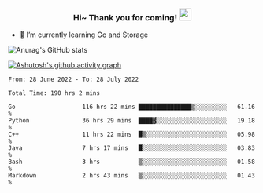 <h3 align="center">
    Hi~ Thank you for coming!
    <img src="https://media.giphy.com/media/hvRJCLFzcasrR4ia7z/giphy.gif" width="25px">
</h3>

<!--
**pineapple-man/pineapple-man** is a ✨ _special_ ✨ repository because its `README.md` (this file) appears on your GitHub profile.

Here are some ideas to get you started:
- 🔭 I’m currently working on ...
- 🤔 I’m looking for help with ...
- 💬 Ask me about ...
- 📫 How to reach me: ...
- 😄 Pronouns: ...
- ⚡ Fun fact: 
- 👯 I’m looking to collaborate on kubernetes
-->
- 🌱 I’m currently learning Go and Storage


![Anurag's GitHub stats](https://github-readme-stats.vercel.app/api?username=pineapple-man&show_icons=true&theme=radical)


[![Ashutosh's github activity graph](https://activity-graph.herokuapp.com/graph?username=pineapple-man&bg_color=fffff0&color=708090&line=24292e&point=24292e&area=true&hide_border=true)](https://github.com/ashutosh00710/github-readme-activity-graph)

<!--START_SECTION:waka-->

```text
From: 28 June 2022 - To: 28 July 2022

Total Time: 190 hrs 2 mins

Go                   116 hrs 22 mins ███████████████▒░░░░░░░░░   61.16 %
Python               36 hrs 29 mins  ████▓░░░░░░░░░░░░░░░░░░░░   19.18 %
C++                  11 hrs 22 mins  █▒░░░░░░░░░░░░░░░░░░░░░░░   05.98 %
Java                 7 hrs 17 mins   █░░░░░░░░░░░░░░░░░░░░░░░░   03.83 %
Bash                 3 hrs           ▒░░░░░░░░░░░░░░░░░░░░░░░░   01.58 %
Markdown             2 hrs 43 mins   ▒░░░░░░░░░░░░░░░░░░░░░░░░   01.43 %
```

<!--END_SECTION:waka-->
